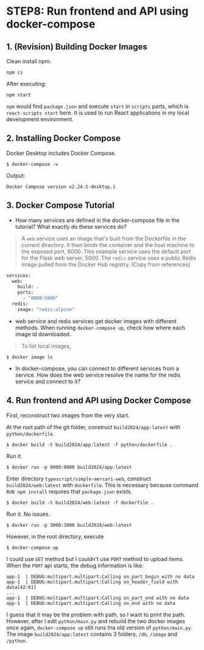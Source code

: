 # STEP8: Run frontend and API using docker-compose

## 1. (Revision) Building Docker Images

Clean install npm:
```shell
npm ci
```

After executing:
```shell
npm start
```
`npm` would find `package.json` and execute `start` in `scripts` parts, which is `react-scripts start` here. It is used to run React applications in my local development environment.

## 2. Installing Docker Compose

Docker Desktop includes Docker Compose.
```shell
$ docker-compose -v
```
Output:
```shell
Docker Compose version v2.24.5-desktop.1
```


## 3. Docker Compose Tutorial

* How many services are defined in the docker-compose file in the tutorial? What exactly do these services do?
> A `web` service uses an image that's built from the Dockerfile in the current directory. It then binds the container and the host machine to the exposed port, 8000. This example service uses the default port for the Flask web server, 5000.
> The `redis` service uses a public Redis image pulled from the Docker Hub registry.
(Copy from references)
```dockerfile
services:
  web:
    build: .
    ports:
      - "8000:5000"
  redis:
    image: "redis:alpine"
```

* web service and redis services get docker images with different methods. When running `docker-compose up`, check how where each image id downloaded.
> To list local images,
```shell
$ docker image ls
```

* In docker-compose, you can connect to different services from a service. How does the web service resolve the name for the redis service and connect to it?

## 4. Run frontend and API using Docker Compose

First, reconstruct two images from the very start.

At the root path of the git folder, construct `build2024/app:latest` with `python/dockerfile`.
```shell
$ docker build -t build2024/app:latest -f python/dockerfile .
```

Run it. 
```shell
$ docker run -p 9000:9000 build2024/app:latest
```

Enter directory `typescript/simple-mercari-web`, construct `build2024/web:latest` with `dockerfile`. This is necessary because command `RUN npm install` requires that `package.json` exists.
```shell
$ docker build -t build2024/web:latest -f dockerfile .
```

Run it. No issues.
```shell
$ docker run -p 3000:3000 build2024/web:latest
```

However, in the root directory, execute
```shell
$ docker-compose up
```

I could use `GET` method but I couldn't use `PORT` method to upload items.
When the `PORT` api starts, the debug information is like:
```shell
app-1  | DEBUG:multipart.multipart:Calling on_part_begin with no data
app-1  | DEBUG:multipart.multipart:Calling on_header_field with data[42:61]
...
app-1  | DEBUG:multipart.multipart:Calling on_part_end with no data
app-1  | DEBUG:multipart.multipart:Calling on_end with no data
```
I guess that it may be the problem with path, so I want to print the path. However, after I edit `python/main.py` and rebuild the two docker images once again, `docker-compose up` still runs tha old version of `python/main.py`.
The image `build2024/app:latest` contains 3 folders, `/db`, `/image` and `/python`.
